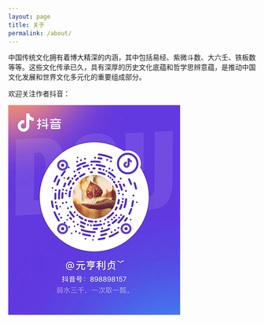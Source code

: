 ```yaml
---
layout: page
title: 关于
permalink: /about/
---
```

中国传统文化拥有着博大精深的内涵，其中包括易经、紫微斗数、大六壬、铁板数等等。这些文化传承已久，具有深厚的历史文化底蕴和哲学思辨意蕴，是推动中国文化发展和世界文化多元化的重要组成部分。



欢迎关注作者抖音：

![抖音](/images/douyin1.jpg)
